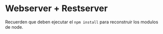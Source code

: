 # Webserver + Restserver

Recuerden que deben ejecutar el ``` npm install ``` para reconstruir los modulos de node.